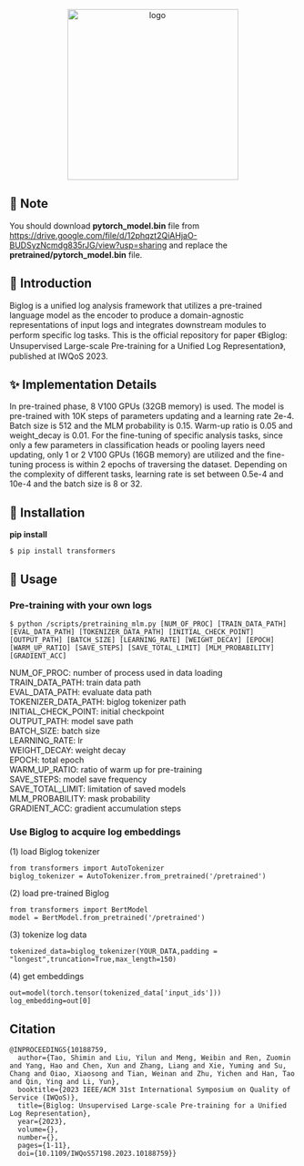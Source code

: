 <p align="center">
    <img src="/BIGLOG.png" alt="logo" width=300 height=300 />
</p>

## 📃 Note

You should download **pytorch_model.bin** file from  https://drive.google.com/file/d/12phqzt2QiAHjaO-BUDSyzNcmdg835rJG/view?usp=sharing  and replace the **pretrained/pytorch_model.bin** file.

## 📣 Introduction
Biglog is a unified log analysis framework that utilizes a pre-trained language model as the encoder to produce a domain-agnostic representations of input logs and integrates downstream modules to perform specific log tasks. This is the official repository for paper 《Biglog: Unsupervised Large-scale Pre-training for a Unified Log Representation》, published at IWQoS 2023.
## ✨ Implementation Details
In pre-trained phase, 8 V100 GPUs (32GB memory) is used. The model is pre-trained with 10K steps of parameters updating and a learning rate 2e-4. Batch size is 512 and the MLM probability is 0.15. Warm-up ratio is 0.05 and weight_decay is 0.01. For the fine-tuning of specific analysis tasks, since only a few parameters in classification heads or pooling layers need updating, only 1 or 2 V100 GPUs (16GB memory) are utilized and the fine-tuning process is within 2 epochs of traversing the dataset. Depending on the complexity of different tasks, learning rate is set between 0.5e-4 and 10e-4 and the batch size is 8 or 32. 
## 🔰 Installation

**pip install**
```
$ pip install transformers
```
## 📝 Usage
### Pre-training with your own logs
```
$ python /scripts/pretraining_mlm.py [NUM_OF_PROC] [TRAIN_DATA_PATH] [EVAL_DATA_PATH] [TOKENIZER_DATA_PATH] [INITIAL_CHECK_POINT] [OUTPUT_PATH] [BATCH_SIZE] [LEARNING_RATE] [WEIGHT_DECAY] [EPOCH] [WARM_UP_RATIO] [SAVE_STEPS] [SAVE_TOTAL_LIMIT] [MLM_PROBABILITY] [GRADIENT_ACC]
```
NUM_OF_PROC: number of process used in data loading  
TRAIN_DATA_PATH: train data path  
EVAL_DATA_PATH: evaluate data path  
TOKENIZER_DATA_PATH: biglog tokenizer path  
INITIAL_CHECK_POINT: initial checkpoint  
OUTPUT_PATH: model save path  
BATCH_SIZE: batch size  
LEARNING_RATE: lr  
WEIGHT_DECAY: weight decay  
EPOCH: total epoch  
WARM_UP_RATIO: ratio of warm up for pre-training  
SAVE_STEPS: model save frequency  
SAVE_TOTAL_LIMIT: limitation of saved models  
MLM_PROBABILITY:  mask probability  
GRADIENT_ACC: gradient accumulation steps  

### Use Biglog to acquire log embeddings
(1) load Biglog tokenizer
```
from transformers import AutoTokenizer
biglog_tokenizer = AutoTokenizer.from_pretrained('/pretrained')
```
(2) load pre-trained Biglog
```
from transformers import BertModel
model = BertModel.from_pretrained('/pretrained')
```
(3) tokenize log data
```
tokenized_data=biglog_tokenizer(YOUR_DATA,padding = "longest",truncation=True,max_length=150)
```
(4) get embeddings
```
out=model(torch.tensor(tokenized_data['input_ids']))
log_embedding=out[0]
```
## Citation
```
@INPROCEEDINGS{10188759,
  author={Tao, Shimin and Liu, Yilun and Meng, Weibin and Ren, Zuomin and Yang, Hao and Chen, Xun and Zhang, Liang and Xie, Yuming and Su, Chang and Oiao, Xiaosong and Tian, Weinan and Zhu, Yichen and Han, Tao and Qin, Ying and Li, Yun},
  booktitle={2023 IEEE/ACM 31st International Symposium on Quality of Service (IWQoS)}, 
  title={Biglog: Unsupervised Large-scale Pre-training for a Unified Log Representation}, 
  year={2023},
  volume={},
  number={},
  pages={1-11},
  doi={10.1109/IWQoS57198.2023.10188759}}
```
